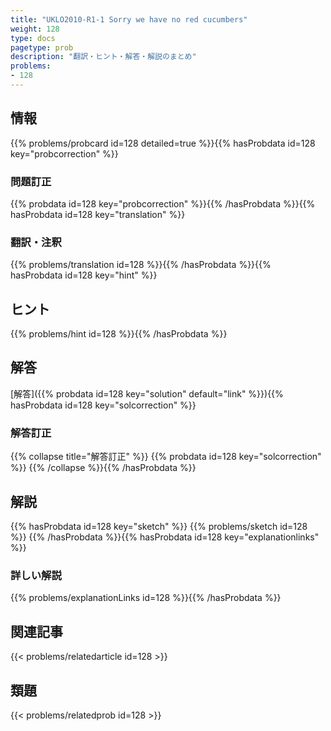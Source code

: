 ```yaml
---
title: "UKLO2010-R1-1 Sorry we have no red cucumbers"
weight: 128
type: docs
pagetype: prob
description: "翻訳・ヒント・解答・解説のまとめ"
problems: 
- 128
---
```


## 情報

{{% problems/probcard id=128 detailed=true %}}{{% hasProbdata id=128 key="probcorrection" %}}

### 問題訂正

{{% probdata id=128 key="probcorrection" %}}{{% /hasProbdata %}}{{% hasProbdata id=128 key="translation" %}}

### 翻訳・注釈

{{% problems/translation id=128 %}}{{% /hasProbdata %}}{{% hasProbdata id=128 key="hint" %}}

## ヒント

{{% problems/hint id=128 %}}{{% /hasProbdata %}}

## 解答

[解答]({{% probdata id=128 key="solution" default="link" %}}){{% hasProbdata id=128 key="solcorrection" %}}

### 解答訂正

{{% collapse title="解答訂正" %}}
{{% probdata id=128 key="solcorrection" %}}
{{% /collapse %}}{{% /hasProbdata %}}

## 解説

{{% hasProbdata id=128 key="sketch" %}}
{{% problems/sketch id=128 %}}
{{% /hasProbdata %}}{{% hasProbdata id=128 key="explanationlinks" %}}

### 詳しい解説

{{% problems/explanationLinks id=128 %}}{{% /hasProbdata %}}

## 関連記事

{{< problems/relatedarticle id=128 >}}

## 類題

{{< problems/relatedprob id=128 >}}
